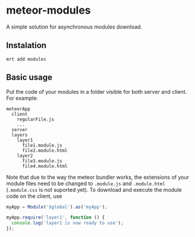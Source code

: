 # meteor-modules

A simple solution for asynchronous modules download.

## Instalation

```
mrt add modules
```

## Basic usage

Put the code of your modules in a folder visible for both server and client. For example:

```
meteorApp
  client
    regularFile.js
    ...
  server
  layers
    layer1
      file1.module.js
      file2.module.html
    layer2
      file3.module.js
      file4.module.html
```

Note that due to the way the meteor bundler works, the extensions of your module files need to be changed to `.module.js` and `.module.html` (`.module.css` is not suported yet). To download and execute the module code on the client, use

```javascript
myApp = Module('$global').as('myApp');

myApp.require('layer1', function () {
  console.log('layer1 is now ready to use');
});
```
